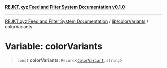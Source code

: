 [**REJKT.xyz Feed and Filter System Documentation v0.1.0**](../../../README.md)

***

[REJKT.xyz Feed and Filter System Documentation](../../../modules.md) / [lib/colorVariants](../README.md) / colorVariants

# Variable: colorVariants

> `const` **colorVariants**: `Record`\<[`ColorVariant`](../type-aliases/ColorVariant.md), `string`\>
